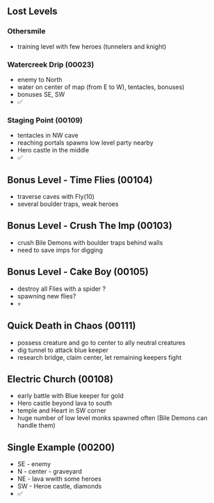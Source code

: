 ## Lost Levels

### Othersmile
* training level with few heroes (tunnelers and knight)

### Watercreek Drip (00023)
* enemy to North
* water on center of map (from E to W), tentacles, bonuses)
* bonuses SE, SW
* ✅


### Staging Point (00109)
* tentacles in NW cave
* reaching portals spawns low level party nearby
* Hero castle in the middle
* ✅


## Bonus Level - Time Flies (00104)
* traverse caves with Fly(10)
* several boulder traps, weak heroes

## Bonus Level - Crush The Imp (00103)
* crush Bile Demons with boulder traps behind walls
* need to save imps for digging

## Bonus Level - Cake Boy (00105)
* destroy all Flies with a spider ?
* spawning new flies?
* 💀

## Quick Death in Chaos (00111)
* possess creature and go to center to ally neutral creatures
* dig tunnel to attack blue keeper
* research bridge, claim center, let remaining keepers fight


## Electric Church (00108)
* early battle with Blue keeper for gold
* Hero castle beyond lava to south
* temple and Heart in SW corner
* huge number of low level monks spawned often (Bile Demons can handle them)

## Single Example (00200)
* SE - enemy
* N - center - graveyard
* NE - lava wwith some heroes
* SW - Heroe castle, diamonds
* ✅

